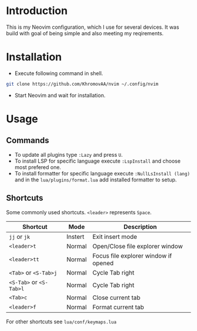 # Introduction

This is my Neovim configuration, which I use for several devices.
It was build with goal of being simple and also meeting my reqirements.

# Installation

+ Execute following command in shell.
```bash
git clone https://github.com/KhromovAA/nvim ~/.config/nvim
```
+ Start Neovim and wait for installation.

# Usage

## Commands

+ To update all plugins type `:Lazy` and press `U`.
+ To install LSP for specific language execute `:LspInstall` and choose most prefered one.
+ To install formatter for specific language execute `:NullLsInstall (lang)` and in the `lua/plugins/format.lua` add installed formatter to setup.

## Shortcuts

Some commonly used shortcuts. `<leader>` represents `Space`.

| Shortcut                | Mode          | Description                          |
|-------------------------|---------------|--------------------------------------|
| `jj` or `jk`            | Instert       | Exit insert mode                     |
| `<leader>t`             | Normal        | Open/Close file explorer window      |
| `<leader>tt`            | Normal        | Focus file explorer window if opened |
| `<Tab>` or `<S-Tab>j`   | Normal        | Cycle Tab right                      |
| `<S-Tab>` or `<S-Tab>l` | Normal        | Cycle Tab right                      |
| `<Tab>c`                | Normal        | Close current tab                    |
| `<leader>f`             | Normal        | Format current tab                   |

For other shortcuts see `lua/conf/keymaps.lua`
